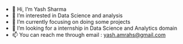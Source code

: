 - 👋 Hi, I’m Yash Sharma
- 👀 I’m interested in Data Science and analysis
- 🌱 I’m currently focusing on doing some projects
- 💞️ I’m looking for a internship in Data Science and Analytics domain
- 📫 You can reach me through email : yash.amrahs@gmail.com 

